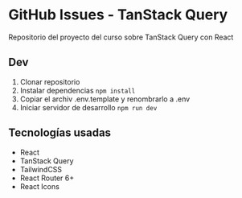 # GitHub Issues - TanStack Query

Repositorio del proyecto del curso sobre TanStack Query con React

## Dev

1. Clonar repositorio
2. Instalar dependencias `npm install`
3. Copiar el archiv .env.template y renombrarlo a .env
4. Iniciar servidor de desarrollo `npm run dev`

## Tecnologías usadas

- React
- TanStack Query
- TailwindCSS
- React Router 6+
- React Icons
